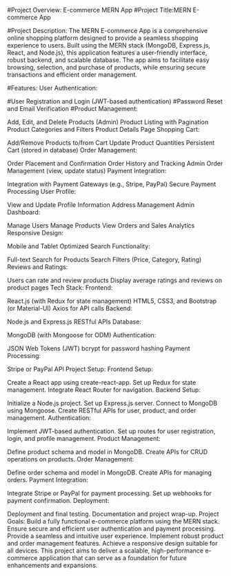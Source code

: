 #Project Overview: E-commerce MERN App
#Project Title:MERN E-commerce App


#Project Description:
The MERN E-commerce App is a comprehensive online shopping platform designed to provide a seamless shopping experience to users. Built using the MERN stack (MongoDB, Express.js, React, and Node.js), this application features a user-friendly interface, robust backend, and scalable database. The app aims to facilitate easy browsing, selection, and purchase of products, while ensuring secure transactions and efficient order management.

#Features:
User Authentication:

#User Registration and Login (JWT-based authentication)
#Password Reset and Email Verification
#Product Management:

Add, Edit, and Delete Products (Admin)
Product Listing with Pagination
Product Categories and Filters
Product Details Page
Shopping Cart:

Add/Remove Products to/from Cart
Update Product Quantities
Persistent Cart (stored in database)
Order Management:

Order Placement and Confirmation
Order History and Tracking
Admin Order Management (view, update status)
Payment Integration:

Integration with Payment Gateways (e.g., Stripe, PayPal)
Secure Payment Processing
User Profile:

View and Update Profile Information
Address Management
Admin Dashboard:

Manage Users
Manage Products
View Orders and Sales Analytics
Responsive Design:

Mobile and Tablet Optimized
Search Functionality:

Full-text Search for Products
Search Filters (Price, Category, Rating)
Reviews and Ratings:

Users can rate and review products
Display average ratings and reviews on product pages
Tech Stack:
Frontend:

React.js (with Redux for state management)
HTML5, CSS3, and Bootstrap (or Material-UI)
Axios for API calls
Backend:

Node.js and Express.js
RESTful APIs
Database:

MongoDB (with Mongoose for ODM)
Authentication:

JSON Web Tokens (JWT)
bcrypt for password hashing
Payment Processing:

Stripe or PayPal API
Project Setup:
Frontend Setup:

Create a React app using create-react-app.
Set up Redux for state management.
Integrate React Router for navigation.
Backend Setup:

Initialize a Node.js project.
Set up Express.js server.
Connect to MongoDB using Mongoose.
Create RESTful APIs for user, product, and order management.
Authentication:

Implement JWT-based authentication.
Set up routes for user registration, login, and profile management.
Product Management:

Define product schema and model in MongoDB.
Create APIs for CRUD operations on products.
Order Management:

Define order schema and model in MongoDB.
Create APIs for managing orders.
Payment Integration:

Integrate Stripe or PayPal for payment processing.
Set up webhooks for payment confirmation.
Deployment:



Deployment and final testing.
Documentation and project wrap-up.
Project Goals:
Build a fully functional e-commerce platform using the MERN stack.
Ensure secure and efficient user authentication and payment processing.
Provide a seamless and intuitive user experience.
Implement robust product and order management features.
Achieve a responsive design suitable for all devices.
This project aims to deliver a scalable, high-performance e-commerce application that can serve as a foundation for future enhancements and expansions.






